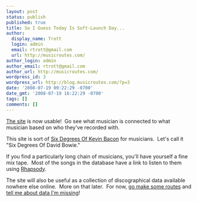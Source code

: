 ```yaml
---
layout: post
status: publish
published: true
title: So I Guess Today Is Soft-Launch Day...
author:
  display_name: Trott
  login: admin
  email: rtrott@gmail.com
  url: http://musicroutes.com/
author_login: admin
author_email: rtrott@gmail.com
author_url: http://musicroutes.com/
wordpress_id: 3
wordpress_url: http://blog.musicroutes.com/?p=3
date: '2008-07-19 09:22:29 -0700'
date_gmt: '2008-07-19 16:22:29 -0700'
tags: []
comments: []
---
```

<p><a href="http://musicroutes.com/">The site</a> is now usable!  Go see what musician is connected to what musician based on who they've recorded with.</p>
<p>This site is sort of <a href="http://en.wikipedia.org/wiki/Six_Degrees_of_Kevin_Bacon">Six Degrees Of Kevin Bacon</a> for musicians.  Let's call it "Six Degrees Of David Bowie."</p>
<p>If you find a particularly long chain of musicians, you'll have yourself a fine mix tape.  Most of the songs in the database have a link to listen to them using <a href="http://www.rhapsody.com/">Rhapsody</a>.</p>
<p>The site will also be useful as a collection of discographical data available nowhere else online.  More on that later.  For now, <a href="http://musicroutes.com/">go make some routes</a> and <a href="http://musicroutes.com/add.php">tell me about data I'm missing</a>!</p>
